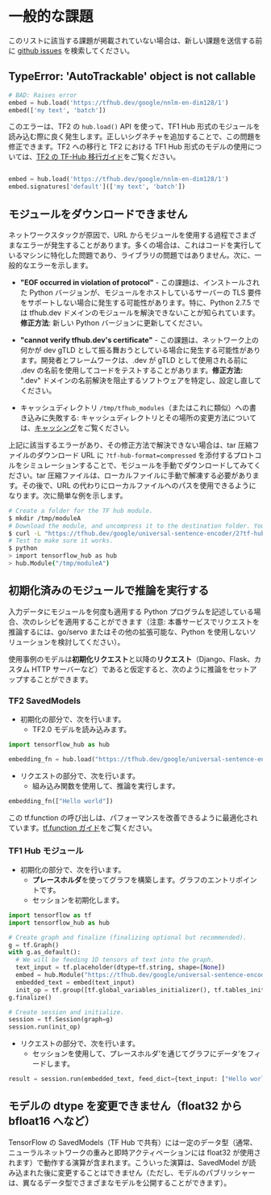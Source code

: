 <!--* freshness: { owner: 'maringeo' reviewed: '2020-09-14' review_interval: '3 months' } *-->

# 一般的な課題

このリストに該当する課題が掲載されていない場合は、新しい課題を送信する前に [github issues](https://github.com/tensorflow/hub/issues) を検索してください。

## TypeError: 'AutoTrackable' object is not callable

```python
# BAD: Raises error
embed = hub.load('https://tfhub.dev/google/nnlm-en-dim128/1')
embed(['my text', 'batch'])
```

このエラーは、TF2 の `hub.load()` API を使って、TF1 Hub 形式のモジュールを読み込む際に良く発生します。正しいシグネチャを追加することで、この問題を修正できます。TF2 への移行と TF2 における TF1 Hub 形式のモデルの使用については、[TF2 の TF-Hub 移行ガイド](migration_tf2.md)をご覧ください。

```python

embed = hub.load('https://tfhub.dev/google/nnlm-en-dim128/1')
embed.signatures['default'](['my text', 'batch'])
```

## モジュールをダウンロードできません

ネットワークスタックが原因で、URL からモジュールを使用する過程でさまざまなエラーが発生することがあります。多くの場合は、これはコードを実行しているマシンに特化した問題であり、ライブラリの問題ではありません。次に、一般的なエラーを示します。

- **"EOF occurred in violation of protocol"** - この課題は、インストールされた Python バージョンが、モジュールをホストしているサーバーの TLS 要件をサポートしない場合に発生する可能性があります。特に、Python 2.7.5 では tfhub.dev ドメインのモジュールを解決できないことが知られています。**修正方法**: 新しい Python バージョンに更新してください。

- **"cannot verify tfhub.dev's certificate"** - この課題は、ネットワーク上の何かが dev gTLD として振る舞おうとしている場合に発生する可能性があります。開発者とフレームワークは、.dev が gTLD として使用される前に .dev の名前を使用してコードをテストすることがあります。**修正方法:** ".dev" ドメインの名前解決を阻止するソフトウェアを特定し、設定し直してください。

- キャッシュディレクトリ `/tmp/tfhub_modules`（またはこれに類似）への書き込みに失敗する: キャッシュディレクトリとその場所の変更方法については、[キャッシング](caching.md)をご覧ください。

上記に該当するエラーがあり、その修正方法で解決できない場合は、tar 圧縮ファイルのダウンロード URL に `?tf-hub-format=compressed` を添付するプロトコルをシミュレーションすることで、モジュールを手動でダウンロードしてみてください。tar 圧縮ファイルは、ローカルファイルに手動で解凍する必要があります。その後で、URL の代わりにローカルファイルへのパスを使用できるようになります。次に簡単な例を示します。

```bash
# Create a folder for the TF hub module.
$ mkdir /tmp/moduleA
# Download the module, and uncompress it to the destination folder. You might want to do this manually.
$ curl -L "https://tfhub.dev/google/universal-sentence-encoder/2?tf-hub-format=compressed" | tar -zxvC /tmp/moduleA
# Test to make sure it works.
$ python
> import tensorflow_hub as hub
> hub.Module("/tmp/moduleA")
```

## 初期化済みのモジュールで推論を実行する

入力データにモジュールを何度も適用する Python プログラムを記述している場合、次のレシピを適用することができます（注意: 本番サービスでリクエストを推論するには、go/servo またはその他の拡張可能な、Python を使用しないソリューションを検討してください）。

使用事例のモデルは**初期化リクエスト**と以降の**リクエスト**（Django、Flask、カスタム HTTP サーバーなど）であると仮定すると、次のように推論をセットアップすることができます。

### TF2 SavedModels

- 初期化の部分で、次を行います。
    - TF2.0 モデルを読み込みます。

```python
import tensorflow_hub as hub

embedding_fn = hub.load("https://tfhub.dev/google/universal-sentence-encoder/4")
```

- リクエストの部分で、次を行います。
    - 組み込み関数を使用して、推論を実行します。

```python
embedding_fn(["Hello world"])
```

この tf.function の呼び出しは、パフォーマンスを改善できるように最適化されています。[tf.function ガイド](https://www.tensorflow.org/guide/function)をご覧ください。

### TF1 Hub モジュール

- 初期化の部分で、次を行います。
    - **プレースホルダ**を使ってグラフを構築します。グラフのエントリポイントです。
    - セッションを初期化します。

```python
import tensorflow as tf
import tensorflow_hub as hub

# Create graph and finalize (finalizing optional but recommended).
g = tf.Graph()
with g.as_default():
  # We will be feeding 1D tensors of text into the graph.
  text_input = tf.placeholder(dtype=tf.string, shape=[None])
  embed = hub.Module("https://tfhub.dev/google/universal-sentence-encoder/2")
  embedded_text = embed(text_input)
  init_op = tf.group([tf.global_variables_initializer(), tf.tables_initializer()])
g.finalize()

# Create session and initialize.
session = tf.Session(graph=g)
session.run(init_op)
```

- リクエストの部分で、次を行います。
    - セッションを使用して、プレースホルダ’を通じてグラフにデータ’をフィードします。

```python
result = session.run(embedded_text, feed_dict={text_input: ["Hello world"]})
```

## モデルの dtype を変更できません（float32 から bfloat16 へなど）

TensorFlow の SavedModels（TF Hub で共有）には一定のデータ型（通常、ニューラルネットワークの重みと即時アクティベーションには float32 が使用されます）で動作する演算が含まれます。こういった演算は、SavedModel が読み込まれた後に変更することはできません（ただし、モデルのパブリッシャーは、異なるデータ型でさまざまなモデルを公開することができます）。
